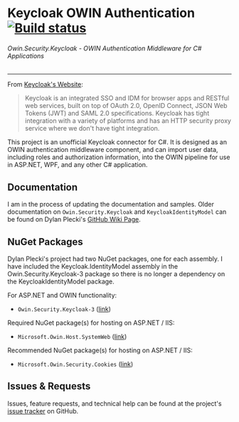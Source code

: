 # Keycloak OWIN Authentication [![Build status](https://ci.appveyor.com/api/projects/status/xf1kvor22ya99h6w?svg=true)](https://ci.appveyor.com/project/DylanPlecki/keycloakowinauthentication)
###### Owin.Security.Keycloak - OWIN Authentication Middleware for C# Applications
----------------------------------------------------------------------------------

From [Keycloak's Website](http://keycloak.jboss.org/):
> Keycloak is an integrated SSO and IDM for browser apps and RESTful web services, built on top of OAuth 2.0, OpenID Connect, JSON Web Tokens (JWT) and SAML 2.0 specifications.
Keycloak has tight integration with a variety of platforms and has an HTTP security proxy service where we don't have tight integration.

This project is an unofficial Keycloak connector for C#. It is designed as an OWIN authentication middleware component, and can import user data,
including roles and authorization information, into the OWIN pipeline for use in ASP.NET, WPF, and any other C# application.

## Documentation

I am in the process of updating the documentation and samples. Older documentation on `Owin.Security.Keycloak` and `KeycloakIdentityModel` can be found on Dylan Plecki's [GitHub Wiki Page](https://github.com/dylanplecki/KeycloakOwinAuthentication/wiki).

## NuGet Packages

Dylan Plecki's project had two NuGet packages, one for each assembly. I have included the Keycloak.IdentityModel assembly in the Owin.Security.Keycloak-3 package so there is no longer a dependency on the KeycloakIdentityModel package.

For ASP.NET and OWIN functionality:
- `Owin.Security.Keycloak-3` ([link](https://www.nuget.org/packages/Owin.Security.Keycloak-3/))

Required NuGet package(s) for hosting on ASP.NET / IIS:
- `Microsoft.Owin.Host.SystemWeb` ([link](https://www.nuget.org/packages/Microsoft.Owin.Host.SystemWeb))

Recommended NuGet package(s) for hosting on ASP.NET / IIS:
- `Microsoft.Owin.Security.Cookies` ([link](https://www.nuget.org/packages/Microsoft.Owin.Security.Cookies))

## Issues & Requests

Issues, feature requests, and technical help can be found at the project's [issue tracker](https://github.com/mattmorg55/Owin.Security.Keycloak/issues) on GitHub.
